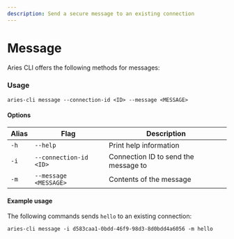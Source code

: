 ```yaml
---
description: Send a secure message to an existing connection
---
```


# Message

Aries CLI offers the following methods for messages:

### Usage

```
aries-cli message --connection-id <ID> --message <MESSAGE>
```

#### Options

| Alias | Flag                   | Description                          |
| ----- | ---------------------- | ------------------------------------ |
| `-h`  | `--help`               | Print help information               |
| `-i`  | `--connection-id <ID>` | Connection ID to send the message to |
| `-m`  | `--message <MESSAGE>`  | Contents of the message              |

#### Example usage

The following commands sends `hello` to an existing connection:

```
aries-cli message -i d583caa1-0bdd-46f9-98d3-8d0bdd4a6056 -m hello
```
